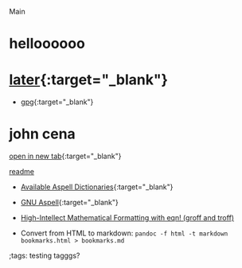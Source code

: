 Main

# helloooooo

# [later](/wl.md){:target="_blank"}


- [gpg](/gpg.why){:target="_blank"}

# john cena 

[open in new tab](http://archlinux.org){:target="_blank"}

[readme](/README.md)

- [Available Aspell Dictionaries](http://aspell.net/test/cur/){:target="_blank"}

- [GNU Aspell](http://aspell.net/){:target="_blank"}

- [High-Intellect Mathematical Formatting with eqn! (groff and troff)](https://www.youtube.com/watch?v=sp0qgpeG6EY) 



- Convert from HTML to markdown: `pandoc -f html -t markdown bookmarks.html > bookmarks.md`

;tags: testing tagggs?
